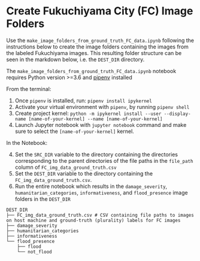 # Create Fukuchiyama City (FC) Image Folders
  Use the `make_image_folders_from_ground_truth_FC_data.ipynb` following the instructions below to create the image folders containing the images from the labeled Fukuchiyama images. This resulting folder structure can be seen in the markdown below, i.e. the `DEST_DIR` directory.

The `make_image_folders_from_ground_truth_FC_data.ipynb` notebook requires Python version >=3.6 and [pipenv](https://pypi.org/project/pipenv/) installed

From the terminal:
1. Once `pipenv` is installed, run: `pipenv install ipykernel`
2. Activate your virtual environment with `pipenv`, by running `pipenv shell`
3. Create project kernel: `python -m ipykernel install --user --display-name [name-of-your-kernel] --name [name-of-your-kernel]`
4. Launch Jupyter notebook with `jupyter notebook` command and make sure to select the `[name-of-your-kernel]` kernel.

In the Notebook:

4. Set the `SRC_DIR` variable to the directory containing the directories corresponding to the parent directories of the file paths in the `file_path` column of `FC_img_data_ground_truth.csv`
5. Set the `DEST_DIR` variable to the directory containing the `FC_img_data_ground_truth.csv`.
6. Run the entire notebook which results in the `damage_severity`, `humanitarian_categories`, `informativeness`, and `flood_presence` image folders in the `DEST_DIR`
```
DEST_DIR
├── FC_img_data_ground_truth.csv # CSV containing file paths to images on host machine and ground-truth (plurality) labels for FC images
├── damage_severity 
├── humanitarian_categories
├── informativeness                         
└── flood_presence 
    ├── flood
    └── not_flood  
```                       

